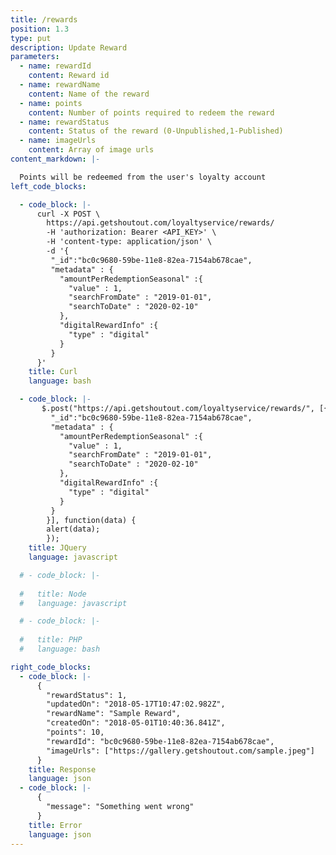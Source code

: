 ```yaml
---
title: /rewards
position: 1.3
type: put
description: Update Reward
parameters:
  - name: rewardId
    content: Reward id
  - name: rewardName
    content: Name of the reward
  - name: points
    content: Number of points required to redeem the reward
  - name: rewardStatus
    content: Status of the reward (0-Unpublished,1-Published)
  - name: imageUrls
    content: Array of image urls
content_markdown: |-

  Points will be redeemed from the user's loyalty account
left_code_blocks:

  - code_block: |-
      curl -X POST \
        https://api.getshoutout.com/loyaltyservice/rewards/
        -H 'authorization: Bearer <API_KEY>' \
        -H 'content-type: application/json' \
        -d '{
         "_id":"bc0c9680-59be-11e8-82ea-7154ab678cae",
         "metadata" : {
           "amountPerRedemptionSeasonal" :{
             "value" : 1,
             "searchFromDate" : "2019-01-01",
             "searchToDate" : "2020-02-10"
           },
           "digitalRewardInfo" :{
             "type" : "digital"
           }
         }
      }'
    title: Curl
    language: bash

  - code_block: |-
       $.post("https://api.getshoutout.com/loyaltyservice/rewards/", [{
         "_id":"bc0c9680-59be-11e8-82ea-7154ab678cae",
         "metadata" : {
           "amountPerRedemptionSeasonal" :{
             "value" : 1,
             "searchFromDate" : "2019-01-01",
             "searchToDate" : "2020-02-10"
           },
           "digitalRewardInfo" :{
             "type" : "digital"
           }
         }
        }], function(data) {
        alert(data);
        });
    title: JQuery
    language: javascript

  # - code_block: |-
     
  #   title: Node
  #   language: javascript

  # - code_block: |-
     
  #   title: PHP
  #   language: bash

right_code_blocks:
  - code_block: |-
      {
        "rewardStatus": 1,
        "updatedOn": "2018-05-17T10:47:02.982Z",
        "rewardName": "Sample Reward",
        "createdOn": "2018-05-01T10:40:36.841Z",
        "points": 10,
        "rewardId": "bc0c9680-59be-11e8-82ea-7154ab678cae",
        "imageUrls": ["https://gallery.getshoutout.com/sample.jpeg"]
      }
    title: Response
    language: json
  - code_block: |-
      {
        "message": "Something went wrong"
      }
    title: Error
    language: json
---
```



